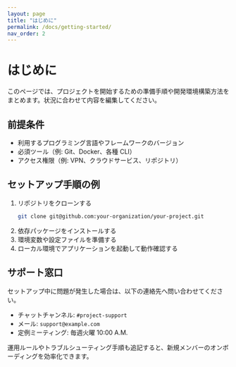 ```yaml
---
layout: page
title: "はじめに"
permalink: /docs/getting-started/
nav_order: 2
---
```


# はじめに

このページでは、プロジェクトを開始するための準備手順や開発環境構築方法をまとめます。状況に合わせて内容を編集してください。

## 前提条件

- 利用するプログラミング言語やフレームワークのバージョン
- 必須ツール（例: Git、Docker、各種 CLI）
- アクセス権限（例: VPN、クラウドサービス、リポジトリ）

## セットアップ手順の例

1. リポジトリをクローンする
   ```bash
   git clone git@github.com:your-organization/your-project.git
   ```
2. 依存パッケージをインストールする
3. 環境変数や設定ファイルを準備する
4. ローカル環境でアプリケーションを起動して動作確認する

## サポート窓口

セットアップ中に問題が発生した場合は、以下の連絡先へ問い合わせてください。

- チャットチャンネル: `#project-support`
- メール: `support@example.com`
- 定例ミーティング: 毎週火曜 10:00 A.M.

運用ルールやトラブルシューティング手順も追記すると、新規メンバーのオンボーディングを効率化できます。
